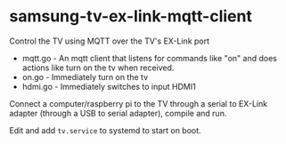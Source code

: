 # samsung-tv-ex-link-mqtt-client
Control the TV using MQTT over the TV's EX-Link port

* mqtt.go - An mqtt client that listens for commands like "on" and does actions like turn on the tv when received.
* on.go - Immediately turn on the tv
* hdmi.go - Immediately switches to input HDMI1

Connect a computer/raspberry pi to the TV through a serial to EX-Link adapter (through a USB to serial adapter), compile and run.

Edit and add `tv.service` to systemd to start on boot.
